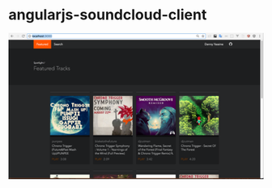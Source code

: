 # angularjs-soundcloud-client

![](https://github.com/dannyYassine/angularjs-soundcloud-client/blob/master/github/home.png)
